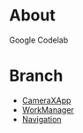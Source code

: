 # About

Google Codelab

# Branch

- [CameraXApp](https://github.com/kurramkurram/codelab/tree/camerax)
- [WorkManager](https://github.com/kurramkurram/codelab/tree/workmanager)
- [Navigation](https://github.com/kurramkurram/codelab/tree/navigation)